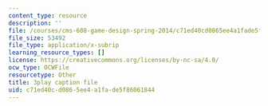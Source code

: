 ```yaml
---
content_type: resource
description: ''
file: /courses/cms-608-game-design-spring-2014/c71ed40cd0865ee4a1fade5f86061844_1506658.vtt
file_size: 53492
file_type: application/x-subrip
learning_resource_types: []
license: https://creativecommons.org/licenses/by-nc-sa/4.0/
ocw_type: OCWFile
resourcetype: Other
title: 3play caption file
uid: c71ed40c-d086-5ee4-a1fa-de5f86061844
---
```

